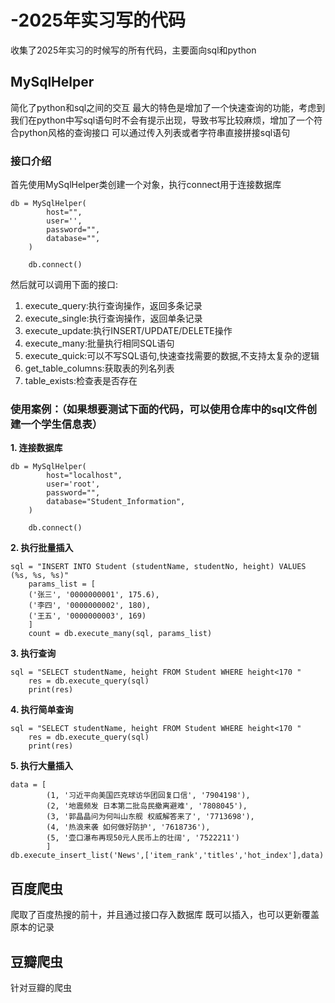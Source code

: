 # -2025年实习写的代码
收集了2025年实习的时候写的所有代码，主要面向sql和python

## MySqlHelper
简化了python和sql之间的交互
最大的特色是增加了一个快速查询的功能，考虑到我们在python中写sql语句时不会有提示出现，导致书写比较麻烦，增加了一个符合python风格的查询接口
可以通过传入列表或者字符串直接拼接sql语句
### 接口介绍
首先使用MySqlHelper类创建一个对象，执行connect用于连接数据库
```
db = MySqlHelper(
        host="",
        user='',
        password="",
        database="",
    )

    db.connect()
```
然后就可以调用下面的接口:
1. execute_query:执行查询操作，返回多条记录
2. execute_single:执行查询操作，返回单条记录
3. execute_update:执行INSERT/UPDATE/DELETE操作
4. execute_many:批量执行相同SQL语句
5. execute_quick:可以不写SQL语句,快速查找需要的数据,不支持太复杂的逻辑
6. get_table_columns:获取表的列名列表
7. table_exists:检查表是否存在

### 使用案例：（如果想要测试下面的代码，可以使用仓库中的sql文件创建一个学生信息表）
**1. 连接数据库**
```
db = MySqlHelper(
        host="localhost",
        user='root',
        password="",
        database="Student_Information",
    )

    db.connect()
```
**2. 执行批量插入**
```
sql = "INSERT INTO Student (studentName, studentNo, height) VALUES (%s, %s, %s)"
    params_list = [
    ('张三', '0000000001', 175.6),
    ('李四', '0000000002', 180),
    ('王五', '0000000003', 169)
    ]
    count = db.execute_many(sql, params_list)
```
**3. 执行查询**
```
sql = "SELECT studentName, height FROM Student WHERE height<170 "
    res = db.execute_query(sql)
    print(res)
```
**4. 执行简单查询**
```
sql = "SELECT studentName, height FROM Student WHERE height<170 "
    res = db.execute_query(sql)
    print(res)
```
**5. 执行大量插入**
```
data = [
        (1, '习近平向美国匹克球访华团回复口信', '7904198'),
        (2, '地震频发 日本第二批岛民撤离避难', '7808045'),
        (3, '郭晶晶问为何叫山东舰 权威解答来了', '7713698'),
        (4, '热浪来袭 如何做好防护', '7618736'),
        (5, '壶口瀑布再现50元人民币上的壮阔', '7522211')
        ]
db.execute_insert_list('News',['item_rank','titles','hot_index'],data)
```

## 百度爬虫
爬取了百度热搜的前十，并且通过接口存入数据库
既可以插入，也可以更新覆盖原本的记录

## 豆瓣爬虫
针对豆瓣的爬虫
